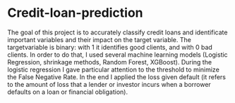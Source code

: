 # Credit-loan-prediction
The goal of this project is to accurately classify credit loans and identificate important variables and their impact on the target variable. The targetvariable is binary: with 1 it identifies good clients, and with 0 bad clients. In order to do that, I used several machine learning models (Logistic Regression, shrinkage methods, Random Forest, XGBoost). During the logistic regression I gave particular attention to the threshold to minimize the False Negative Rate. In the end I applied the loss given default (it refers to the amount of loss that a lender or investor incurs when a borrower defaults on a loan or financial obligation).
